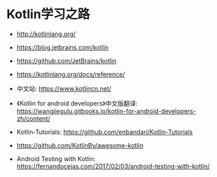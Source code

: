 # Kotlin学习之路

* <http://kotlinlang.org/>
* <https://blog.jetbrains.com/kotlin>
* <https://github.com/JetBrains/kotlin>
* <https://kotlinlang.org/docs/reference/>
* 中文站: <https://www.kotlincn.net/>
* 《Kotlin for android developers》中文版翻译: <https://wangjiegulu.gitbooks.io/kotlin-for-android-developers-zh/content/>
* Kotlin-Tutorials: <https://github.com/enbandari/Kotlin-Tutorials>
* <https://github.com/KotlinBy/awesome-kotlin>

* Android Testing with Kotlin: <https://fernandocejas.com/2017/02/03/android-testing-with-kotlin/>